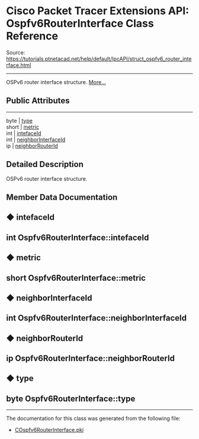 # Cisco Packet Tracer Extensions API: Ospfv6RouterInterface Class Reference

Source: https://tutorials.ptnetacad.net/help/default/IpcAPI/struct_ospfv6_router_interface.html

---

OSPv6 router interface structure. [More...](struct_ospfv6_router_interface.html#details)

##  Public Attributes  
  
---  
byte | [type](struct_ospfv6_router_interface.html#ac81d2069cbcbe4f8d2d44de2126c0af7)  
short | [metric](struct_ospfv6_router_interface.html#ad6a18cd6b1196eecf657aa765af802ee)  
int | [intefaceId](struct_ospfv6_router_interface.html#a2dbb80affada960a0eb7af0e5421a03e)  
int | [neighborInterfaceId](struct_ospfv6_router_interface.html#a063d58e1320790fd5cf315fe2a12e888)  
ip | [neighborRouterId](struct_ospfv6_router_interface.html#ac434d12de1914c0e24d7e3b1610f9e64)  
  
## Detailed Description

OSPv6 router interface structure. 

## Member Data Documentation

## ◆ intefaceId

int Ospfv6RouterInterface::intefaceId  
---  
  
## ◆ metric

short Ospfv6RouterInterface::metric  
---  
  
## ◆ neighborInterfaceId

int Ospfv6RouterInterface::neighborInterfaceId  
---  
  
## ◆ neighborRouterId

ip Ospfv6RouterInterface::neighborRouterId  
---  
  
## ◆ type

byte Ospfv6RouterInterface::type  
---  
  
* * *

The documentation for this class was generated from the following file:

  * [COspfv6RouterInterface.pki](_c_ospfv6_router_interface_8pki.html)


